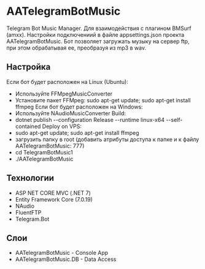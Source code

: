 # AATelegramBotMusic
Telegram Bot Music Manager. Для взаимодействия с плагином BMSurf (amxx). 
Настройки подключениий в файле appsettings.json проекта AATelegramBotMusic.
Бот позволяет загружать музыку на сервер ftp, при этом обрабатывая ее, преобразуя из mp3 в wav.
## Настройка
Если бот будет расположен на Linux (Ubuntu):
- Используйте FFMpegMusicConverter
- Установите пакет FFMpeg: sudo apt-get update; sudo apt-get install ffmpeg
Если бот будет расположен на Windows:
- Используйте NAudioMusicConverter
Build:
- dotnet publish --configuration Release --runtime linux-x64 --self-contained
Deploy on VPS:
- sudo apt-get update; sudo apt-get install ffmpeg
- загрузить папку в root (добавить атрибуты доступа к папке  и к файлу AATelegramBotMusic: 777)
- cd TelegramBotMusic1
- ./AATelegramBotMusic
## Технологии
- ASP NET CORE MVC (.NET 7)
- Entity Framework Core (7.0.19)
- NAudio
- FluentFTP
- Telegram.Bot

## Слои
- AATelegramBotMusic - Console App
- AATelegramBotMusic.DB - Data Access
